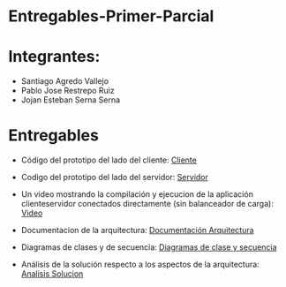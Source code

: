 # Entregables-Primer-Parcial
# Integrantes: 
- Santiago Agredo Vallejo
- Pablo Jose Restrepo Ruiz
- Jojan Esteban Serna Serna

# Entregables

- Código del prototipo del lado del cliente: [Cliente](https://github.com/Handiccaped-Inc/Open-Market-Client)

- Codigo del prototipo del lado del servidor: [Servidor](https://github.com/Handiccaped-Inc/Open-Market-Server)

- Un video mostrando la compilación y ejecucion de la aplicación clienteservidor conectados directamente (sin balanceador de carga): [Video](https://youtube.com)
- Documentacion de la arquitectura: [Documentación Arquitectura](./Documentacion%20Arquitectura/Diagramas%20documentacion.md)

- Diagramas de clases y de secuencia: [Diagramas de clase y secuencia](./Diagramas%20de%20clase%20y%20de%20secuencia/Diagramas%20de%20clase%20y%20secuencia.md)

- Análisis de la solución respecto a los aspectos de la arquitectura: [Analisis Solucion](./Analisis%20Solucion/analisis.md)
